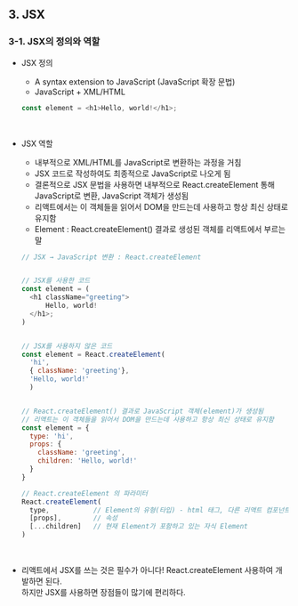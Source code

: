 ## 3. JSX   
### 3-1. JSX의 정의와 역할   
- JSX 정의
  * A syntax extension to JavaScript (JavaScript 확장 문법)   
  * JavaScript + XML/HTML   
  ```javascript
  const element = <h1>Hello, world!</h1>;
  ```
  <br>

- JSX 역할   
  * 내부적으로 XML/HTML를 JavaScript로 변환하는 과정을 거침   
  * JSX 코드로 작성하여도 최종적으로 JavaScript로 나오게 됨   
  * 결론적으로 JSX 문법을 사용하면 내부적으로 React.createElement 통해 JavaScript로 변환, JavaScript 객체가 생성됨   
  * 리액트에서는 이 객체들을 읽어서 DOM을 만드는데 사용하고 항상 최신 상태로 유지함   
  * Element : React.createElement() 결과로 생성된 객체를 리액트에서 부르는 말   
  ```javascript
  // JSX → JavaScript 변환 : React.createElement


  // JSX를 사용한 코드
  const element = (
    <h1 className="greeting">
        Hello, world!
    </h1>;
  )


  // JSX를 사용하지 않은 코드
  const element = React.createElement(
    'hi',
    { className: 'greeting'},
    'Hello, world!'
    )


  // React.createElement() 결과로 JavaScript 객체(element)가 생성됨
  // 리액트는 이 객체들을 읽어서 DOM을 만드는데 사용하고 항상 최신 상태로 유지함
  const element = {
    type: 'hi',
    props: { 
      className: 'greeting',
      children: 'Hello, world!'
    }
  }
  ```
  ```javascript
  // React.createElement 의 파라미터
  React.createElement(
    type,           // Element의 유형(타입) - html 태그, 다른 리액트 컴포넌트
    [props],        // 속성
    [...children]   // 현재 Element가 포함하고 있는 자식 Element
  )
  ```
  <br>

- 리액트에서 JSX를 쓰는 것은 필수가 아니다! React.createElement 사용하여 개발하면 된다.   
  하지만 JSX를 사용하면 장점들이 많기에 편리하다.